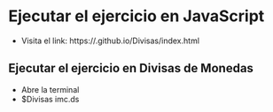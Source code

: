 # Ejecutar el ejercicio en JavaScript
- Visita el link:
  https://.github.io/Divisas/index.html

## Ejecutar el ejercicio en Divisas de Monedas
- Abre la terminal
- $Divisas imc.ds
